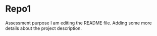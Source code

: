 # Repo1
Assessment purpose
I am editing the README file. Adding some more details about the project description.
